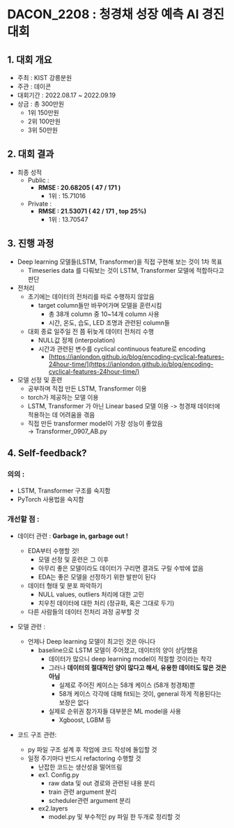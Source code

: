 # DACON_2208 : 청경채 성장 예측 AI 경진대회

## 1. 대회 개요

- 주최 : KIST 강릉분원
- 주관 : 데이콘
- 대회기간 : 2022.08.17 ~ 2022.09.19
- 상금 : 총 300만원
    - 1위 150만원
    - 2위 100만원
    - 3위 50만원

## 2. 대회 결과

- 최종 성적
    - Public  :
        - **RMSE : 20.68205  ( 47 / 171 )**
            - 1위 : 15.71016
    - Private :
        - **RMSE : 21.53071  ( 42 / 171 , top 25%)**
            - 1위 : 13.70547

## 3. 진행 과정

- Deep learning 모델들(LSTM, Transformer)을 직접 구현해 보는 것이 1차 목표
    - Timeseries data 를 다뤄보는 것이 LSTM, Transformer 모델에 적합하다고 판단
- 전처리
    - 초기에는 데이터의 전처리를 따로 수행하지 않았음
        - target column들만 바꾸어가며 모델을 훈련시킴
            - 총 38개 column 중 10~14개 column 사용
            - 시간, 온도, 습도, LED 조명과 관련된 column들
    - 대회 종료 일주일 전 쯤 뒤늦게 데이터 전처리 수행
        - NULL값 정제 (interpolation)
        - 시간과 관련된 변수를 cyclical continuous feature로 encoding
            - [https://ianlondon.github.io/blog/encoding-cyclical-features-24hour-time/](https://ianlondon.github.io/blog/encoding-cyclical-features-24hour-time/)
- 모델 선정 및 훈련
    - 공부하며 직접 만든 LSTM, Transformer 이용  
    - torch가 제공하는 모델 이용  
    - LSTM, Transformer 가 아닌 Linear based 모델 이용 -> 청경채 데이터에 적용하는 데 어려움을 겪음
    - 직접 만든 transformer model이 가장 성능이 좋았음  
        → Transformer_0907_AB.py  
    

## 4. Self-feedback?

### 의의 :

- LSTM, Transformer 구조를 숙지함
- PyTorch 사용법을 숙지함

### 개선할 점 :

- 데이터 관련 : **Garbage in, garbage out !**  
    - EDA부터 수행할 것!
        - 모델 선정 및 훈련은 그 이후
        - 아무리 좋은 모델이라도 데이터가 구리면 결과도 구릴 수밖에 없음
        - EDA는 좋은 모델을 선정하기 위한 발판이 된다
    - 데이터 형태 및 분포 파악하기
        - NULL values, outliers 처리에 대한 고민
        - 치우친 데이터에 대한 처리 (정규화, 혹은 그대로 두기)
    - 다른 사람들의 데이터 전처리 과정 공부할 것

- 모델 관련 :  
    - 언제나 Deep learning 모델이 최고인 것은 아니다
        - baseline으로 LSTM 모델이 주어졌고, 데이터의 양이 상당했음
            - 데이터가 많으니 deep learning model이 적절할 것이라는 착각
            - 그러나 **데이터의 절대적인 양이 많다고 해서, 유용한 데이터도 많은 것은 아님**
                - 실제로 주어진 케이스는 58개 케이스 (58개 청경채)뿐
                - 58개 케이스 각각에 대해 fit되는 것이, general 하게 적용된다는 보장은 없다
            - 실제로 순위권 참가자들 대부분은 ML model을 사용
                - Xgboost, LGBM 등

- 코드 구조 관련:  
    - py 파일 구조 설계 후 작업에 코드 작성에 돌입할 것
    - 일정 주기마다 반드시 refactoring 수행할 것
        - 난잡한 코드는 생산성을 떨어뜨림
        - ex1. Config.py
            - raw data 및 out 경로와 관련된 내용 분리
            - train 관련 argument 분리
            - scheduler관련 argument 분리
        - ex2.layers
            - model.py 및 부수적인 py 파일 한 두개로 정리할 것
